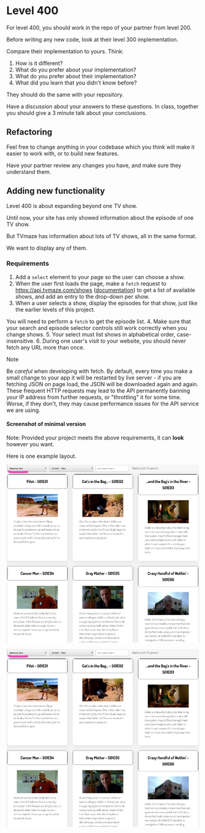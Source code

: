 # Level 400

For level 400, you should work in the repo of your partner from level 200.

Before writing any new code, look at their level 300 implementation.

Compare their implementation to yours. Think:
1. How is it different?
2. What do you prefer about your implementation?
3. What do you prefer about their implementation?
4. What did you learn that you didn't know before?

They should do the same with your repository.

Have a discussion about your answers to these questions. In class, together you should give a 3 minute talk about your conclusions.

## Refactoring

Feel free to change anything in your codebase which you think will make it easier to work with, or to build new features.

Have your partner review any changes you have, and make sure they understand them.

## Adding new functionality

Level 400 is about expanding beyond one TV show.

Until now, your site has only showed information about the episode of one TV show.

But TVmaze has information about lots of TV shows, all in the same format.

We want to display any of them.

### Requirements

1. Add a `select` element to your page so the user can choose a show.
2. When the user first loads the page, make a `fetch` request to https://api.tvmaze.com/shows ([documentation](https://www.tvmaze.com/api#show-index)) to get a list of available shows, and add an entry to the drop-down per show.
3. When a user selects a show, display the episodes for that show, just like the earlier levels of this project.

  You will need to perform a `fetch` to get the episode list.
4. Make sure that your search and episode selector controls still work correctly when you change shows.
5. Your select must list shows in alphabetical order, case-insensitive.
6. During one user's visit to your website, you should never fetch any URL more than once.

> [!NOTE]  
> Be _careful_ when developing with fetch. By default, every time you make a small change to your app it will be restarted by live server - if you are fetching JSON on page load, the JSON will be downloaded again and again. These frequent HTTP requests may lead to the API permanently banning your IP address from further requests, or "throttling" it for some time. Worse, if they don't, they may cause performance issues for the API service we are using.

#### Screenshot of minimal version

Note: Provided your project meets the above requirements, it can **look** however you want.

Here is one example layout.

![Screenshot of a website with a drop-down list with the show "Breaking Bad" selected](example-screenshots/example-level-400-1.jpg)

![Screenshot of a website with a drop-down list showing multiple TV shows](example-screenshots/example-level-400-1.jpg)
